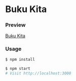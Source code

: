 # Buku Kita 

### Preview 

[Buku Kita](https://bukukita.netlify.app/)




### Usage

```sh
$ npm install
```

```sh
$ npm start
# Visit http://localhost:3000
```

